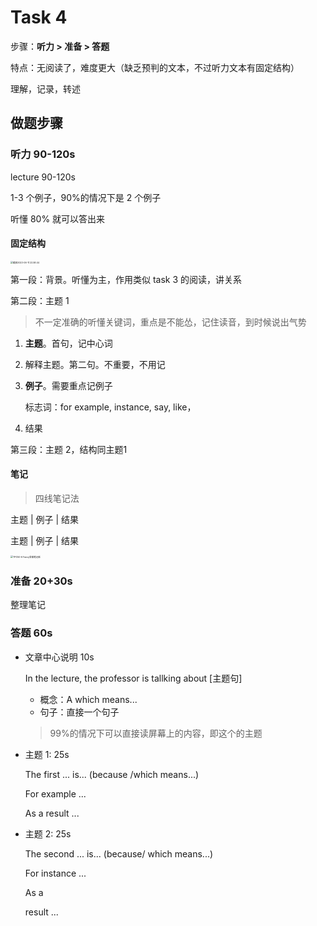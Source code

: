 # Task 4

步骤：**听力 > 准备 > 答题**

特点：无阅读了，难度更大（缺乏预判的文本，不过听力文本有固定结构）

理解，记录，转述

## 做题步骤

### 听力 90-120s

lecture 90-120s

1-3 个例子，90%的情况下是 2 个例子

听懂 80% 就可以答出来

#### 固定结构

<img src="https://cdn.jsdelivr.net/gh/davidliuk/images@master/blog/%E6%88%AA%E5%B1%8F2023-06-11%2022.58.44.png" alt="截屏2023-06-11 22.58.44" style="zoom:25%;" />

第一段：背景。听懂为主，作用类似 task 3 的阅读，讲关系

第二段：主题 1

> 不一定准确的听懂关键词，重点是不能怂，记住读音，到时候说出气势

1. **主题**。首句，记中心词

2. 解释主题。第二句。不重要，不用记

3. **例子**。需要重点记例子

   标志词：for example, instance, say, like，

4. 结果

第三段：主题 2，结构同主题1

#### 笔记

> 四线笔记法

主题 | 例子 | 结果

主题 | 例子 | 结果

<img src="https://cdn.jsdelivr.net/gh/davidliuk/images@master/blog/TPO50-6%20Fancy%E7%AD%94%E6%A1%88%E7%AC%94%E8%AE%B0%E6%96%B0.jpeg" alt="TPO50-6 Fancy答案笔记新" style="zoom:25%;" />

### 准备 20+30s

整理笔记

### 答题 60s

- 文章中心说明 10s

  In the lecture, the professor is tallking about [主题句] 

  - 概念：A which means...
  - 句子：直接一个句子

  > 99%的情况下可以直接读屏幕上的内容，即这个的主题

- 主题 1: 25s

  The first ... is... (because /which means...)

  For example ...

  As a result ...

- 主题 2: 25s

  The second ... is... (because/ which means...)

  For instance ...

  As a

  result ...

